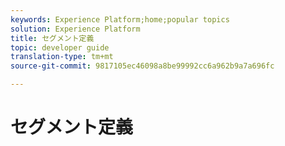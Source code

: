 ```yaml
---
keywords: Experience Platform;home;popular topics
solution: Experience Platform
title: セグメント定義
topic: developer guide
translation-type: tm+mt
source-git-commit: 9817105ec46098a8be99992cc6a962b9a7a696fc

---
```



# セグメント定義
